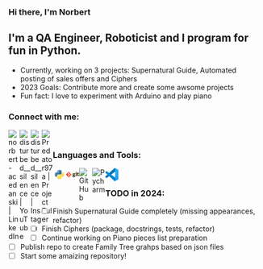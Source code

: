 ### Hi there, I'm Norbert

## I'm a QA Engineer, Roboticist and I program for fun in Python.

- Currently, working on 3 projects: Supernatural Guide, Automated posting of sales offers and Ciphers
- 2023 Goals: Contribute more and create some awsome projects
- Fun fact: I love to experiment with Arduino and play piano

### Connect with me:

[<img align="left" alt="norbert-acedanski | LinkedIn" width="22px" src="https://cdn-icons-png.flaticon.com/512/174/174857.png" />][linkedin]
[<img align="left" alt="disturbed__silence | YouTube" width="22px" src="https://cdn-icons-png.flaticon.com/512/174/174883.png" />][youtube]
[<img align="left" alt="disturbed__silence | Instagram" width="22px" src="https://cdn-icons-png.flaticon.com/512/2111/2111463.png" />][instagram]
[<img align="left" alt="Predator97a | Project Euler" width="22px" src="https://veenga.files.wordpress.com/2014/08/projecteulerisback1.jpg" />][project_euler]
<br />

### Languages and Tools:

<img align="left" alt="Python" width="26px" src="https://raw.githubusercontent.com/github/explore/80688e429a7d4ef2fca1e82350fe8e3517d3494d/topics/python/python.png" />
<img align="left" alt="Git" width="26px" src="https://raw.githubusercontent.com/github/explore/80688e429a7d4ef2fca1e82350fe8e3517d3494d/topics/git/git.png" />
<img align="left" alt="GitHub" width="26px" src="https://cdn-icons-png.flaticon.com/512/25/25231.png" />
<img align="left" alt="Pycharm" width="26px" src="https://e7.pngegg.com/pngimages/211/917/png-clipart-pycharm-integrated-development-environment-jetbrains-intellij-idea-python-others-miscellaneous-angle.png" />
<img align="left" alt="Visual Studio Code" width="26px" src="https://raw.githubusercontent.com/github/explore/80688e429a7d4ef2fca1e82350fe8e3517d3494d/topics/visual-studio-code/visual-studio-code.png" />  
<br />

### TODO in 2024:
- [ ] Finish Supernatural Guide completely (missing appearances, refactor)
- [ ] Finish Ciphers (package, docstrings, tests, refactor)
- [ ] Continue working on Piano pieces list preparation
- [ ] Publish repo to create Family Tree grahps based on json files
- [ ] Start some amaizing repository!

[youtube]: https://www.youtube.com/channel/UCtbpbFFJrJwOD37mMk1w_UA
[instagram]: https://www.instagram.com/disturbed__silence/
[linkedin]: https://www.linkedin.com/in/norbert-acedanski/
[project_euler]: https://projecteuler.net/progress=Predator97a
